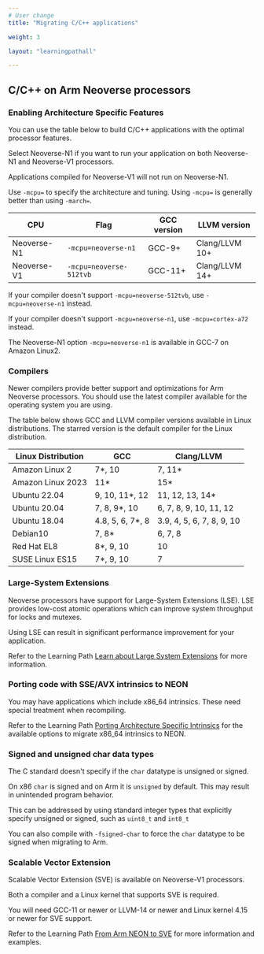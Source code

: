 ```yaml
---
# User change
title: "Migrating C/C++ applications"

weight: 3

layout: "learningpathall"

---
```


## C/C++ on Arm Neoverse processors

### Enabling Architecture Specific Features

You can use the table below to build C/C++ applications with the optimal processor features.

Select Neoverse-N1 if you want to run your application on both Neoverse-N1 and Neoverse-V1 processors. 

Applications compiled for Neoverse-V1 will not run on Neoverse-N1. 

Use `-mcpu=` to specify the architecture and tuning. Using `-mcpu=` is generally better than using `-march=`. 

CPU       | Flag    | GCC version      | LLVM version
----------|---------|-------------------|-------------
Neoverse-N1 | `-mcpu=neoverse-n1` | GCC-9+ | Clang/LLVM 10+
Neoverse-V1 | `-mcpu=neoverse-512tvb` | GCC-11+ | Clang/LLVM 14+

If your compiler doesn't support `-mcpu=neoverse-512tvb`, use `-mcpu=neoverse-n1` instead. 

If your compiler doesn't support `-mcpu=neoverse-n1`, use `-mcpu=cortex-a72` instead.

The Neoverse-N1 option `-mcpu=neoverse-n1` is available in GCC-7 on Amazon Linux2.

### Compilers

Newer compilers provide better support and optimizations for Arm Neoverse processors. You should use the latest compiler available for the operating system you are using.

The table below shows GCC and LLVM compiler versions available in Linux distributions. The starred version is the default compiler for the Linux distribution.

Linux Distribution      | GCC                  | Clang/LLVM
------------------------|----------------------|-------------
Amazon Linux 2          | 7*, 10               | 7, 11*
Amazon Linux 2023       | 11*                  | 15*
Ubuntu 22.04            | 9, 10, 11*, 12       | 11, 12, 13, 14*
Ubuntu 20.04            | 7, 8, 9*, 10         | 6, 7, 8, 9, 10, 11, 12
Ubuntu 18.04            | 4.8, 5, 6, 7*, 8     | 3.9, 4, 5, 6, 7, 8, 9, 10
Debian10                | 7, 8*                | 6, 7, 8
Red Hat EL8             | 8*, 9, 10            | 10
SUSE Linux ES15         | 7*, 9, 10            | 7


### Large-System Extensions

Neoverse processors have support for Large-System Extensions (LSE). LSE provides low-cost atomic operations which can improve system throughput for locks and mutexes.

Using LSE can result in significant performance improvement for your application. 

Refer to the Learning Path [Learn about Large System Extensions](/learning-paths/server-and-cloud/lse/) for more information. 

### Porting code with SSE/AVX intrinsics to NEON

You may have applications which include x86_64 intrinsics. These need special treatment when recompiling.

Refer to the Learning Path [Porting Architecture Specific Intrinsics](/learning-paths/server-and-cloud/intrinsics/) for the available options to migrate x86_64 intrinsics to NEON.

### Signed and unsigned char data types

The C standard doesn't specify if the `char` datatype is unsigned or signed.

On x86 `char` is signed and on Arm it is `unsigned` by default. This may result in unintended program behavior. 

This can be addressed by using standard integer types that explicitly specify unsigned or signed, such as `uint8_t` and `int8_t`

You can also compile with `-fsigned-char` to force the `char` datatype to be signed when migrating to Arm. 

### Scalable Vector Extension 

Scalable Vector Extension (SVE) is available on Neoverse-V1 processors.  

Both a compiler and a Linux kernel that supports SVE is required.

You will need GCC-11 or newer or LLVM-14 or newer and Linux kernel 4.15 or newer for SVE support.

Refer to the Learning Path [From Arm NEON to SVE](/learning-paths/server-and-cloud/sve/sve_basics/) for more information and examples. 

